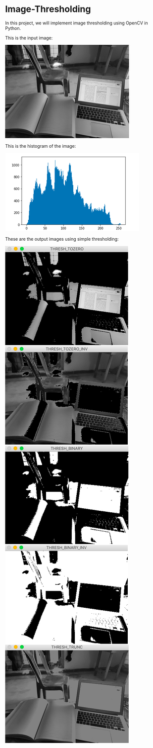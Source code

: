 # Image-Thresholding
In this project, we will implement image thresholding using OpenCV in Python.

This is the input image:

![](images/room_gray.jpg)

This is the histogram of the image:

![](images/Screenshot%202020-02-18%20at%205.35.29%20PM.png)

These are the output images using simple thresholding:

![](images/Screenshot%202020-02-18%20at%205.33.33%20PM.png)
![](images/Screenshot%202020-02-18%20at%205.33.44%20PM.png)
![](images/Screenshot%202020-02-18%20at%205.34.03%20PM.png)
![](images/Screenshot%202020-02-18%20at%205.34.18%20PM.png)
![](images/Screenshot%202020-02-18%20at%205.34.27%20PM.png)
